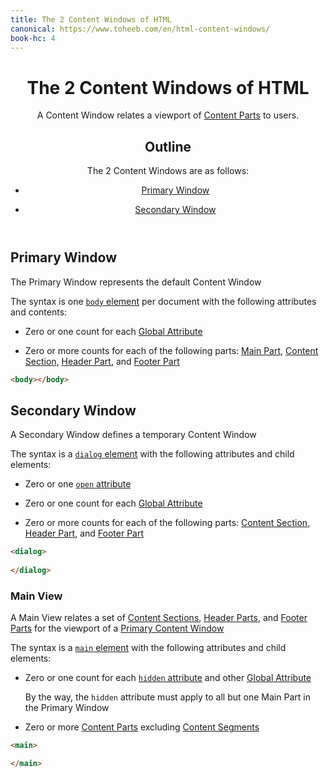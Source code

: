 ```yaml
---
title: The 2 Content Windows of HTML
canonical: https://www.toheeb.com/en/html-content-windows/
book-hc: 4
---
```




<header>
  <h1 id="content-window">The 2 Content Windows of HTML</h1>

  A Content Window relates a viewport of [Content Parts](/en/html-content-parts/) to users.

  <nav>
  <h2>Outline</h2>

  The 2 Content Windows are as follows:

  - [Primary Window](#window-primary)

  - [Secondary Window](#window-secondary)

  </nav>
</header>



<section>
  <h2 id="window-primary">Primary Window</h2>

  The Primary Window represents the default Content Window

  The syntax is one [`body` element](https://html.spec.whatwg.org/#the-body-element) per document with the following attributes and contents:

  - Zero or one count for each [Global Attribute](https://html.spec.whatwg.org/#global-attributes)

  - Zero or more counts for each of the following parts: [Main Part](/en/html-content-parts/#view-main), [Content Section,](/en/html-content-parts/#content-sections) [Header Part,](/en/html-content-parts/#part-header) and [Footer Part](/en/html-content-parts/#part-footer)

  ```html
  <body></body>
  ```
</section>


<section>
  <h2 id="window-secondary">Secondary Window</h2>

  A Secondary Window defines a temporary Content Window

  The syntax is a [`dialog` element](https://html.spec.whatwg.org/#the-dialog-element) with the following attributes and child elements:

  - Zero or one [`open` attribute](/en/html-content-attributes#open)

  - Zero or one count for each [Global Attribute](https://html.spec.whatwg.org/#global-attributes)

  - Zero or more counts for each of the following parts: [Content Section,](/en/html-content-parts/#content-sections) [Header Part,](/en/html-content-parts/#part-header) and [Footer Part](/en/html-content-parts/#part-footer)

  ```html
  <dialog>
    
  </dialog>
  ```
</section>

<aside>
  <h3 id="view-main">Main View</h3>

  A Main View relates a set of [Content Sections](#content-sections), [Header Parts](#part-header), and [Footer Parts](#part-footer) for the viewport of a [Primary Content Window](/en/html-content-windows/#window-primary)

  The syntax is a [`main` element](https://html.spec.whatwg.org/#the-main-element) with the following attributes and child elements:

  - Zero or one count for each [`hidden` attribute](/en/html-content-attributes/#attribute-hidden) and other [Global Attribute](https://html.spec.whatwg.org/#global-attributes) 

    By the way, the `hidden` attribute must apply to all but one Main Part in the Primary Window

  - Zero or more [Content Parts](#outline) excluding [Content Segments](#content-segments)

  ```html
  <main>

  </main>
  ```
</aside>


